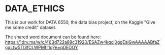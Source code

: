 # DATA_ETHICS

This is our work for DATA 6550, the data bias project, on the Kaggle "Give me some credit" dataset.

The shared word document can be found here: https://1drv.ms/w/c/463d722a89c31920/ESAZw4kqcj0ggEalGwAAAAABfaZgqLtw5Tl3fCLWPMfr1g?e=qOEOOY
